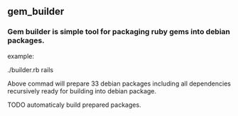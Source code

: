 ## gem_builder

### Gem builder is simple tool for packaging ruby gems into debian packages. 
example:

  ./builder.rb rails
  
  Above commad will prepare 33 debian packages including all dependencies recursively ready for building into debian package.
  
  TODO automaticaly build prepared packages.
  
  
  


